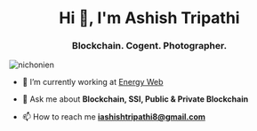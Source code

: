 <h1 align="center">Hi 👋, I'm Ashish Tripathi</h1>
<h3 align="center">Blockchain. Cogent. Photographer.</h3>

<p align="left"> <img src="https://komarev.com/ghpvc/?username=nichonien" alt="nichonien" /> </p>

- 🔭 I’m currently working at [Energy Web](https://www.energyweb.org)

- 💬 Ask me about **Blockchain, SSI, Public & Private Blockchain**

- 📫 How to reach me **iashishtripathi8@gmail.com**
